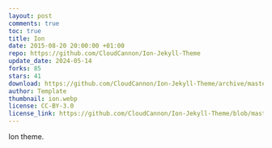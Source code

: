 ```yaml
---
layout: post
comments: true
toc: true
title: Ion
date: 2015-08-20 20:00:00 +01:00
repo: https://github.com/CloudCannon/Ion-Jekyll-Theme
update_date: 2024-05-14
forks: 85
stars: 41
download: https://github.com/CloudCannon/Ion-Jekyll-Theme/archive/master.zip
author: Template
thumbnail: ion.webp
license: CC-BY-3.0
license_link: https://github.com/CloudCannon/Ion-Jekyll-Theme/blob/master/LICENSE.txt
---
```


Ion theme.
